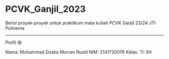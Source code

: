 # PCVK_Ganjil_2023
Berisi proyek-proyek untuk praktikum mata kuliah PCVK Ganjil 23/24 JTI Polinema

<hr>

Profil 😄

Nama: Muhammad Dzaka Murran Rusid
NIM: 2141720076
Kelas: TI-3H
